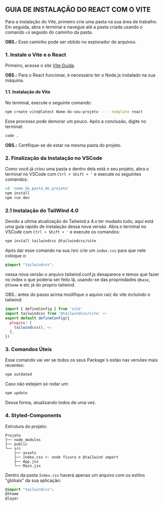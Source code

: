 
## GUIA DE INSTALAÇÃO DO REACT COM O VITE

Para a instalação do Vite, primeiro crie uma pasta na sua área de trabalho. Em seguida, abra o terminal e navegue até a pasta criada usando o comando `cd` seguido do caminho da pasta. 

**OBS.:** Esse caminho pode ser obtido no explorador de arquivos.

### 1. Instale o Vite e o React

Primeiro, acesse o site [Vite Guide](https://vite.dev/guide/).

**OBS.:** Para o React funcionar, é necessário ter o Node.js instalado na sua máquina.

#### 1.1. Instalação do Vite

No terminal, execute o seguinte comando:

```sh
npm create vite@latest Nome-do-seu-projeto -- --template react
```

Esse processo pode demorar um pouco. Após a conclusão, digite no terminal:

```sh
code .
```

**OBS.:** Certifique-se de estar na mesma pasta do projeto.

### 2. Finalização da Instalação no VSCode

Como você já criou uma pasta e dentro dela está o seu projeto, abra o terminal no VSCode com `Ctrl + Shift + '` e execute os seguintes comandos:

```sh
cd 'nome_da_pasta_do_projeto'
npm install
npm run dev
```

### 2.1 Instalação do TailWind 4.0

Devido a ultima atualização do Tailwind a 4.o ter mudado tudo, aqui está uma guia rapido de instalação dessa nova versão. Abra o terminal no VSCode com `Ctrl + Shift + '` e execute os comandos:
```sh
npm install tailwindcss @tailwindcss/vite
```

Após dar esse comando na sua /src crie um `index.css` para que nele coloque o:
```css
@import "tailwindcss";
```

nessa nova versão o arquivo tailwind.conf.js desaparece e temos que fazer no index o que poderia ser feito lá, usando-se das propriedades `@base`, `@theme` e etc já do proprio tailwind.

OBS.: antes do passo acima modifique o aquivo raiz do vite incluindo o tailwind:

```js
import { defineConfig } from 'vite'
import tailwindcss from '@tailwindcss/vite' <-
export default defineConfig({
  plugins: [
    tailwindcss(), <-
  ],
})
```

### 3. Comandos Úteis
Esse comando vai ver se todos os seus Package´s estão nas versões mais recentes:
```sh
npm outdated
```
Caso não estejam só rodar um:
```sh
npm update
```
Dessa forma, atualizando todos de uma vez.

### 4. Styled-Components

Estrutura do projeto:

```
Projeto
├── node_modules
├── public
└── src
    ├── assets
    ├── Index.css <- onde ficara o @tailwind import
    ├── App.jsx
    └── Main.jsx
```

Dentro da pasta `Index.css` haverá apenas um arquivo com os estilos "globais" da sua aplicação:

```ts
@import "tailwindcss";
@thame
@layer
```